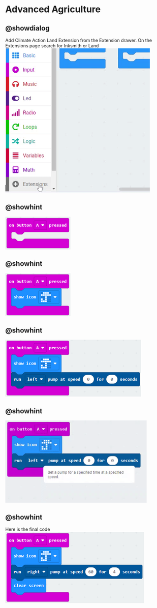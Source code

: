 # Advanced Agriculture

## @showdialog
Add Climate Action Land Extension from the Extension drawer. 
On the Extensions page search for Inksmith or Land
![Adding Land Extensions](https://raw.githubusercontent.com/mbakhtar/plants-and-pollinators---tutorial-v001/master/add-extensions.gif)
## @showhint
![Button A](https://raw.githubusercontent.com/mbakhtar/advanced-agriculture---tutorial-v1/master/images/On%20Button%20A%20Pressed.png)
## @showhint
![Button A Show Icon](https://raw.githubusercontent.com/mbakhtar/advanced-agriculture---tutorial-v1/master/images/On%20Button%20A%20Pressed%20with%20Show%20Icon.png)
## @showhint
![Button A Show Icon Pump](https://raw.githubusercontent.com/mbakhtar/advanced-agriculture---tutorial-v1/master/images/On%20Button%20A%20Pressed%20with%20run%20pump%20block.png)
## @showhint
![Add Pump Speed Time](https://raw.githubusercontent.com/mbakhtar/advanced-agriculture---tutorial-v1/master/images/On%20Button%20A%20Pressed%20with%20run%20pump%20block%20values.gif)

## @showhint
Here is the final code 
![Code](https://raw.githubusercontent.com/mbakhtar/advanced-agriculture---tutorial-v1/master/images/Advanced%20Agriculture%20Final%20Code.png)